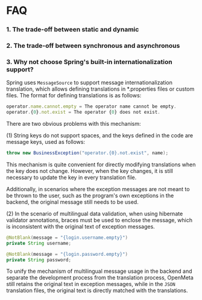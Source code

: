 # FAQ
### 1. The trade-off between static and dynamic

### 2. The trade-off between synchronous and asynchronous

### 3. Why not choose Spring's built-in internationalization support?
Spring uses `MessageSource` to support message internationalization translation, which allows defining translations in *.properties files or custom files. The format for defining translations is as follows:

```jsx
operator.name.cannot.empty = The operator name cannot be empty.
operator.{0}.not.exist = The operator {0} does not exist.
```

There are two obvious problems with this mechanism:

(1) String keys do not support spaces, and the keys defined in the code are message keys, used as follows:

```java
throw new BusinessException("operator.{0}.not.exist", name);
```

This mechanism is quite convenient for directly modifying translations when the key does not change. However, when the key changes, it is still necessary to update the key in every translation file.

Additionally, in scenarios where the exception messages are not meant to be thrown to the user, such as the program's own exceptions in the backend, the original message still needs to be used.

(2) In the scenario of multilingual data validation, when using hibernate validator annotations, braces must be used to enclose the message, which is inconsistent with the original text of exception messages.

```java
@NotBlank(message = "{login.username.empty}")
private String username;

@NotBlank(message = "{login.password.empty}")
private String password;
```

To unify the mechanism of multilingual message usage in the backend and separate the development process from the translation process, OpenMeta still retains the original text in exception messages, while in the `JSON` translation files, the original text is directly matched with the translations.
